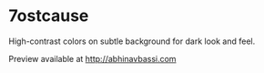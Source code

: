 # 7ostcause

High-contrast colors on subtle background for dark look and feel.

Preview available at http://abhinavbassi.com
